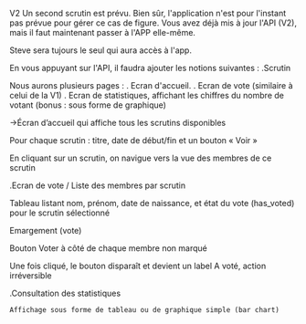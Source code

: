 V2
Un second scrutin est prévu.
Bien sûr, l'application n'est pour l'instant pas prévue pour gérer ce cas de figure.
Vous avez déjà mis à jour l'API (V2), mais il faut maintenant passer à l'APP elle-même.

Steve sera tujours le seul qui aura accès à l'app.

En vous appuyant sur l'API, il faudra ajouter les notions suivantes : .Scrutin

Nous aurons plusieurs pages :
. Ecran d'accueil.
. Ecran de vote (similaire à celui de la V1)
. Ecran de statistiques, affichant les chiffres du nombre de votant (bonus : sous forme de graphique)

->Écran d’accueil qui affiche tous les scrutins disponibles

Pour chaque scrutin : titre, date de début/fin et un bouton « Voir »

En cliquant sur un scrutin, on navigue vers la vue des membres de ce scrutin

.Ecran de vote / Liste des membres par scrutin

Tableau listant nom, prénom, date de naissance, et état du vote (has_voted) pour le scrutin sélectionné

Emargement (vote)

Bouton Voter à côté de chaque membre non marqué

Une fois cliqué, le bouton disparaît et devient un label A voté, action irréversible

.Consultation des statistiques

    Affichage sous forme de tableau ou de graphique simple (bar chart)
